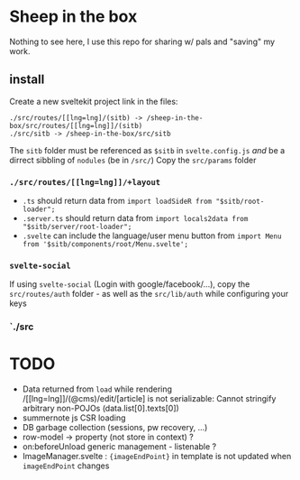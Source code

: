 # Sheep in the box

Nothing to see here, I use this repo for sharing w/ pals and "saving" my work.

## install

Create a new sveltekit project
link in the files:
```
./src/routes/[[lng=lng]/(sitb) -> /sheep-in-the-box/src/routes/[[lng=lng]]/(sitb)
./src/sitb -> /sheep-in-the-box/src/sitb

```
The `sitb` folder must be referenced as `$sitb` in `svelte.config.js` *and* be a dirrect sibbling of `nodules` (be in `/src/`)
Copy the `src/params` folder

### `./src/routes/[[lng=lng]]/+layout`
- `.ts` should return data from `import loadSideR from "$sitb/root-loader";`
- `.server.ts` should return data from `import locals2data from "$sitb/server/root-loader";`
- `.svelte` can include the language/user menu button from `import Menu from '$sitb/components/root/Menu.svelte';`

### `svelte-social`

If using `svelte-social` (Login with google/facebook/...), copy the `src/routes/auth` folder - as well as the `src/lib/auth` while configuring your keys

### `./src
# TODO

- Data returned from `load` while rendering /[[lng=lng]]/(@cms)/edit/[article] is not serializable: Cannot stringify arbitrary non-POJOs (data.list[0].texts[0])
- summernote js CSR loading
- DB garbage collection (sessions, pw recovery, ...)
- row-model -> property (not store in context) ?
- on:beforeUnload generic management - listenable ?
- ImageManager.svelte : `{imageEndPoint}` in template is not updated when `imageEndPoint` changes